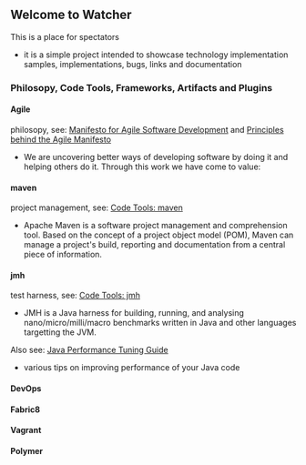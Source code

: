 ## Welcome to Watcher

This is a place for spectators

* it is a simple project intended to showcase technology implementation samples, implementations, bugs, links and documentation

### Philosopy, Code Tools, Frameworks, Artifacts and Plugins

#### Agile
philosopy, see:
[Manifesto for Agile Software Development](http://agilemanifesto.org/) and [Principles behind the Agile Manifesto](http://agilemanifesto.org/principles.html)

* We are uncovering better ways of developing
software by doing it and helping others do it.
Through this work we have come to value: 

#### maven
project management, see:
[Code Tools: maven](https://maven.apache.org/)  

* Apache Maven is a software project management and comprehension tool. Based on the concept of a project object model (POM), Maven can manage a project's build, reporting and documentation from a central piece of information.

#### jmh
test harness, see:
[Code Tools: jmh](http://openjdk.java.net/projects/code-tools/jmh/) 

* JMH is a Java harness for building, running, and analysing nano/micro/milli/macro benchmarks written in Java and other languages targetting the JVM.

Also see:
[Java Performance Tuning Guide](http://java-performance.info/jmh/)

* various tips on improving performance of your Java code

#### DevOps

#### Fabric8

#### Vagrant

#### Polymer

# ######################################

